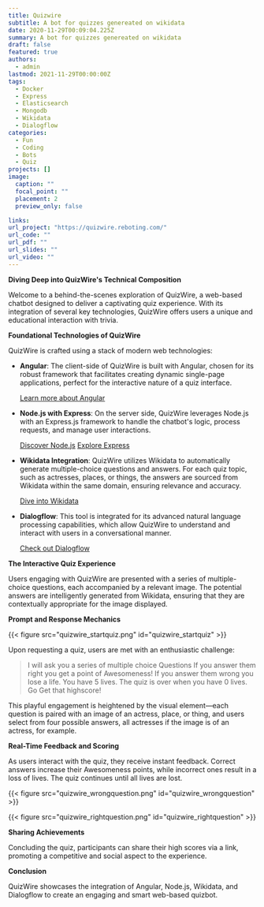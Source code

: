 ```yaml
---
title: Quizwire
subtitle: A bot for quizzes genereated on wikidata
date: 2020-11-29T00:09:04.225Z
summary: A bot for quizzes genereated on wikidata
draft: false
featured: true
authors:
  - admin
lastmod: 2021-11-29T00:00:00Z
tags:
  - Docker
  - Express
  - Elasticsearch
  - Mongodb
  - Wikidata
  - Dialogflow
categories:
  - Fun
  - Coding
  - Bots
  - Quiz
projects: []
image:
  caption: ""
  focal_point: ""
  placement: 2
  preview_only: false

links:
url_project: "https://quizwire.reboting.com/"
url_code: ""
url_pdf: ""
url_slides: ""
url_video: ""
---
```


**Diving Deep into QuizWire's Technical Composition**

Welcome to a behind-the-scenes exploration of QuizWire, a web-based chatbot designed to deliver a captivating quiz experience. With its integration of several key technologies, QuizWire offers users a unique and educational interaction with trivia.

**Foundational Technologies of QuizWire**

QuizWire is crafted using a stack of modern web technologies:

- **Angular**: The client-side of QuizWire is built with Angular, chosen for its robust framework that facilitates creating dynamic single-page applications, perfect for the interactive nature of a quiz interface.

  [Learn more about Angular](https://angular.io/)

- **Node.js with Express**: On the server side, QuizWire leverages Node.js with an Express.js framework to handle the chatbot's logic, process requests, and manage user interactions.

  [Discover Node.js](https://nodejs.org/en/)
  [Explore Express](https://expressjs.com/)

- **Wikidata Integration**: QuizWire utilizes Wikidata to automatically generate multiple-choice questions and answers. For each quiz topic, such as actresses, places, or things, the answers are sourced from Wikidata within the same domain, ensuring relevance and accuracy.

  [Dive into Wikidata](https://www.wikidata.org/)

- **Dialogflow**: This tool is integrated for its advanced natural language processing capabilities, which allow QuizWire to understand and interact with users in a conversational manner.

  [Check out Dialogflow](https://dialogflow.cloud.google.com/)

**The Interactive Quiz Experience**

Users engaging with QuizWire are presented with a series of multiple-choice questions, each accompanied by a relevant image. The potential answers are intelligently generated from Wikidata, ensuring that they are contextually appropriate for the image displayed.

**Prompt and Response Mechanics**

{{< figure src="quizwire_startquiz.png" id="quizwire_startquiz" >}}

Upon requesting a quiz, users are met with an enthusiastic challenge:

> I will ask you a series of multiple choice Questions
> If you answer them right you get a point of Awesomeness!
> If you answer them wrong you lose a life.
> You have 5 lives.
> The quiz is over when you have 0 lives.
> Go Get that highscore!

This playful engagement is heightened by the visual element—each question is paired with an image of an actress, place, or thing, and users select from four possible answers, all actresses if the image is of an actress, for example.

**Real-Time Feedback and Scoring**

As users interact with the quiz, they receive instant feedback. Correct answers increase their Awesomeness points, while incorrect ones result in a loss of lives. The quiz continues until all lives are lost.

{{< figure src="quizwire_wrongquestion.png" id="quizwire_wrongquestion" >}}

{{< figure src="quizwire_rightquestion.png" id="quizwire_rightquestion" >}}

**Sharing Achievements**

Concluding the quiz, participants can share their high scores via a link, promoting a competitive and social aspect to the experience.

**Conclusion**

QuizWire showcases the integration of Angular, Node.js, Wikidata, and Dialogflow to create an engaging and smart web-based quizbot.
